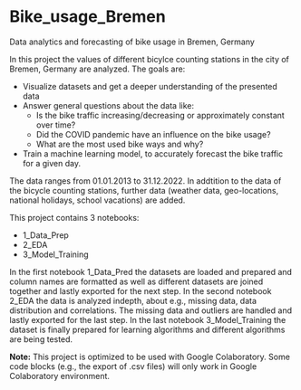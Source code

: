 # Bike_usage_Bremen
Data analytics and forecasting of bike usage in Bremen, Germany

In this project the values of different bicylce counting stations in the city of Bremen, Germany are analyzed. The goals are:

* Visualize datasets and get a deeper understanding of the presented data
* Answer general questions about the data like:
  * Is the bike traffic increasing/decreasing or approximately constant over time?
  * Did the COVID pandemic have an influence on the bike usage?
  * What are the most used bike ways and why?
* Train a machine learning model, to accurately forecast the bike traffic for a given day.

The data ranges from 01.01.2013 to 31.12.2022. In addtition to the data of the bicycle counting stations, further data (weather data, geo-locations, national holidays, school vacations) are added.

This project contains 3 notebooks:
 * 1_Data_Prep
 * 2_EDA
 * 3_Model_Training

In the first notebook 1_Data_Pred the datasets are loaded and prepared and column names are formatted as well as different datasets are joined together and lastly exported for the next step.
In the second notebook 2_EDA the data is analyzed indepth, about e.g., missing data, data distribution and correlations. The missing data and outliers are handled and lastly exported for the last step.
In the last notebook 3_Model_Training the dataset is finally prepared for learning algorithms and different algorithms are being tested.

**Note:**
This project is optimized to be used with Google Colaboratory. Some code blocks (e.g., the export of .csv files) will only work in Google Colaboratory environment. 

